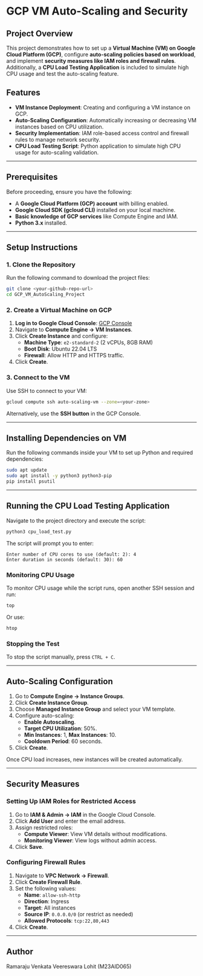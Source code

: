 # GCP VM Auto-Scaling and Security

## Project Overview
This project demonstrates how to set up a **Virtual Machine (VM) on Google Cloud Platform (GCP)**, configure **auto-scaling policies based on workload**, and implement **security measures like IAM roles and firewall rules**. Additionally, a **CPU Load Testing Application** is included to simulate high CPU usage and test the auto-scaling feature.

## Features
- **VM Instance Deployment**: Creating and configuring a VM instance on GCP.
- **Auto-Scaling Configuration**: Automatically increasing or decreasing VM instances based on CPU utilization.
- **Security Implementation**: IAM role-based access control and firewall rules to manage network security.
- **CPU Load Testing Script**: Python application to simulate high CPU usage for auto-scaling validation.

---

## Prerequisites

Before proceeding, ensure you have the following:

- A **Google Cloud Platform (GCP) account** with billing enabled.
- **Google Cloud SDK (gcloud CLI)** installed on your local machine.
- **Basic knowledge of GCP services** like Compute Engine and IAM.
- **Python 3.x** installed.

---

## Setup Instructions

### 1. Clone the Repository

Run the following command to download the project files:

```bash
git clone <your-github-repo-url>
cd GCP_VM_AutoScaling_Project
```

### 2. Create a Virtual Machine on GCP

1. **Log in to Google Cloud Console**: [GCP Console](https://console.cloud.google.com/)
2. Navigate to **Compute Engine → VM Instances**.
3. Click **Create Instance** and configure:
   - **Machine Type**: `e2-standard-2` (2 vCPUs, 8GB RAM)
   - **Boot Disk**: Ubuntu 22.04 LTS
   - **Firewall**: Allow HTTP and HTTPS traffic.
4. Click **Create**.

### 3. Connect to the VM

Use SSH to connect to your VM:

```bash
gcloud compute ssh auto-scaling-vm --zone=<your-zone>
```

Alternatively, use the **SSH button** in the GCP Console.

---

## Installing Dependencies on VM

Run the following commands inside your VM to set up Python and required dependencies:

```bash
sudo apt update
sudo apt install -y python3 python3-pip
pip install psutil
```

---

## Running the CPU Load Testing Application

Navigate to the project directory and execute the script:

```bash
python3 cpu_load_test.py
```

The script will prompt you to enter:
```
Enter number of CPU cores to use (default: 2): 4
Enter duration in seconds (default: 30): 60
```

### Monitoring CPU Usage

To monitor CPU usage while the script runs, open another SSH session and run:

```bash
top
```

Or use:

```bash
htop
```

### Stopping the Test

To stop the script manually, press `CTRL + C`.

---

## Auto-Scaling Configuration

1. Go to **Compute Engine → Instance Groups**.
2. Click **Create Instance Group**.
3. Choose **Managed Instance Group** and select your VM template.
4. Configure auto-scaling:
   - **Enable Autoscaling**.
   - **Target CPU Utilization**: 50%.
   - **Min Instances**: 1, **Max Instances**: 10.
   - **Cooldown Period**: 60 seconds.
5. Click **Create**.

Once CPU load increases, new instances will be created automatically.

---

## Security Measures

### **Setting Up IAM Roles for Restricted Access**

1. Go to **IAM & Admin → IAM** in the Google Cloud Console.
2. Click **Add User** and enter the email address.
3. Assign restricted roles:
   - **Compute Viewer**: View VM details without modifications.
   - **Monitoring Viewer**: View logs without admin access.
4. Click **Save**.

### **Configuring Firewall Rules**

1. Navigate to **VPC Network → Firewall**.
2. Click **Create Firewall Rule**.
3. Set the following values:
   - **Name**: `allow-ssh-http`
   - **Direction**: Ingress
   - **Target**: All instances
   - **Source IP**: `0.0.0.0/0` (or restrict as needed)
   - **Allowed Protocols**: `tcp:22,80,443`
4. Click **Create**.

---

## Author
Ramaraju Venkata Veereswara Lohit (M23AID065)
